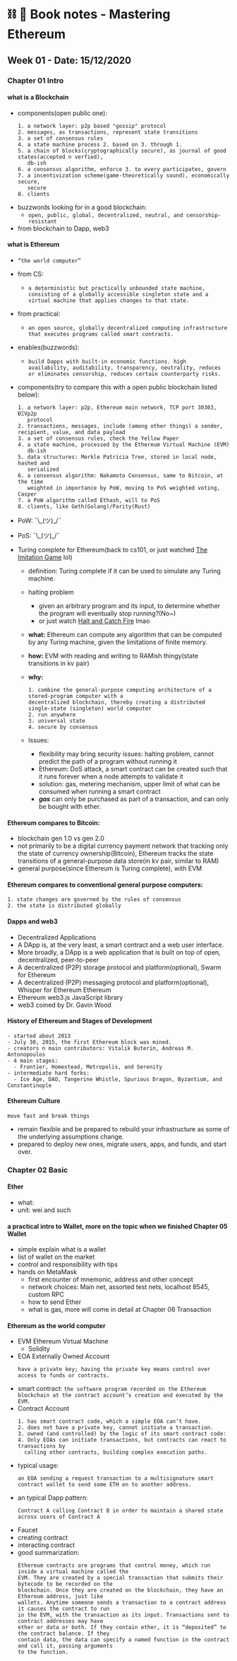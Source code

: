 # ⛓ 📝 Book notes - Mastering Ethereum

## Week 01 - Date: 15/12/2020

### Chapter 01 Intro

#### what is a Blockchain
  - components(open public one):
    ```
    1. a network layer: p2p based "gossip" protocol
    2. messages, as transactions, represent state transitions
    3. a set of consensus rules
    4. a state machine process 2. based on 3. through 1.
    5. a chain of blocks(cryptographically secure), as journal of good states(accepted n verfied),
       db-ish
    6. a consensus algorithm, enforce 3. to every participates, govern
    7. a incentivization scheme(game-theoretically sound), economically secure,
       secure
    8. clients
    ```
  - buzzwords looking for in a good blockchain:
    - `open, public, global, decentralized, neutral, and censorship-resistant`
  - from blockchain to Dapp, web3

#### what is Ethereum
  - `“the world computer”`
  - from CS:
    - `a deterministic but practically unbounded state machine, consisting of a globally accessible singleton state and a virtual machine that applies changes to that state.`
  - from practical:
    - `an open source, globally decentralized computing infrastructure that executes programs called smart contracts.`
  - enables(buzzwords):
    - `build Dapps with built-in economic functions. high availability, auditability, transparency, neutrality, reduces or eliminates censorship, reduces certain counterparty risks.`
  - components(try to compare this with a open public blockchain listed below):
    ```
    1. a network layer: p2p, Ethereum main network, TCP port 30303, ÐΞVp2p
       protocol
    2. transactions, messages, include (among other things) a sender, recipient, value, and data payload
    3. a set of consensus rules, check the Yellow Paper
    4. a state machine, processed by the Ethereum Virtual Machine (EVM)
       db-ish
    5. data structures: Merkle Patricia Tree, stored in local node, hashed and
       serialized
    6. a consensus algorithm: Nakamoto Consensus, same to Bitcoin, at the time
       weighted in importance by PoW, moving to PoS weighted voting, Casper
    7. a PoW algorithm called Ethash, will to PoS
    8. clients, like Geth(Golang)/Parity(Rust)
    ```
  - PoW: ¯\\\_(ツ)_/¯
  - PoS: ¯\\\_(ツ)_/¯
  - Turing complete for Ethereum(back to cs101, or just watched [The Imitation Game](https://www.imdb.com/title/tt2084970/) lol)

    - definition: Turing complete if it can be used to simulate any Turing machine.
    - halting problem
      - given an arbitrary program and its input, to determine whether the program will eventually stop running?(No~)
      - or just watch [Halt and Catch Fire](https://www.imdb.com/title/tt2543312/) lmao
    - **what:** Ethereum can compute any algorithm that can be computed by any Turing machine, given the limitations of finite memory.
    - **how:** EVM with reading and writing to RAMish thingy(state transitions in kv
      pair)
    - **why:**
      ```
      1. combine the general-purpose computing architecture of a stored-program computer with a
      decentralized blockchain, thereby creating a distributed single-state (singleton) world computer
      2. run anywhere
      3. universal state
      4. secure by consensus
      ```
    - Issues:

      - flexibility may bring security issues: halting problem, cannot predict the path of a program without running it
      - Ethereum: DoS attack, a smart contract can be created such that it runs forever when a node attempts to validate it
      - solution: gas, metering mechanism, upper limit of what can be consumed
        when running a smart contract
      - ***gas*** can only be purchased as part of a transaction, and can only be bought with ether.

#### Ethereum compares to Bitcoin:
  - blockchain gen 1.0 vs gen 2.0
  - not primarily to be a digital currency payment network that tracking only the state of currency ownership(Bitcoin), Ethereum tracks the state transitions of a general-purpose data store(in kv pair, similar to RAM)
  - general purpose(since Ethereum is Turing complete), with EVM

#### Ethereum compares to conventional general purpose computers:
  ```
  1. state changes are governed by the rules of consensus
  2. the state is distributed globally
  ```

#### Dapps and web3
  - Decentralized Applications
  - A DApp is, at the very least, a smart contract and a web user interface.
  - More broadly, a DApp is a web application that is built on top of open, decentralized, peer-to-peer
  - A decentralized (P2P) storage protocol and platform(optional), Swarm for
    Ethereum
  - A decentralized (P2P) messaging protocol and platform(optional), Whisper for
    Ethereum Ethereum
  - Ethereum web3.js JavaScript library
  - web3 coined by Dr. Gavin Wood

#### History of Ethereum and Stages of Development
  ```
  - started about 2013
  - July 30, 2015, the first Ethereum block was mined.
  - creators n main contributors: Vitalik Buterin, Andreas M. Antonopoulos
  - 4 main stages:
    - Frontier, Homestead, Metropolis, and Serenity
  - intermediate hard forks:
    - Ice Age, DAO, Tangerine Whistle, Spurious Dragon, Byzantium, and Constantinople
  ```

#### Ethereum Culture
  ```
  move fast and break things
  ```
  - remain flexible and be prepared to rebuild your infrastructure as some of the underlying assumptions change.
  - prepared to deploy new ones, migrate users, apps, and funds, and start over.

### Chapter 02 Basic

#### Ether
  - what:
  - unit: wei and such
#### a practical intro to Wallet, more on the topic when we finished Chapter 05 Wallet
  - simple explain what is a wallet
  - list of wallet on the market
  - control and responsibility with tips
  - hands on MetaMask
    - first encounter of mnemonic, address and other concept
    - network choices: Main net, assorted test nets, localhost 8545, custom RPC
    - how to send Ether
    - what is gas, more will come in detail at Chapter 06 Transaction
#### Ethereum as the world computer
  - EVM Ethereum Virtual Machine
    - Solidity
  - EOA Externally Owned Account
    ```
    have a private key; having the private key means control over access to funds or contracts.
    ```
  - smart contract: `the software program recorded on the Ethereum blockchain at the contract account’s creation and executed by the EVM.`
  - Contract Account
    ```
    1. has smart contract code, which a simple EOA can’t have.
    2. does not have a private key, cannot initiate a transaction.
    3. owned (and controlled) by the logic of its smart contract code:
    4. Only EOAs can initiate transactions, but contracts can react to transactions by
      calling other contracts, building complex execution paths.
    ```
  - typical usage:
    ```
    an EOA sending a request transaction to a multisignature smart contract wallet to send some ETH on to another address.
    ```
  - an typical Dapp pattern: 
    ```
    Contract A calling Contract B in order to maintain a shared state across users of Contract A
    ```
  - Faucet
  - creating contract
  - interacting contract
  - good summarization:
    ```
    Ethereum contracts are programs that control money, which run inside a virtual machine called the
    EVM. They are created by a special transaction that submits their bytecode to be recorded on the
    blockchain. Once they are created on the blockchain, they have an Ethereum address, just like
    wallets. Anytime someone sends a transaction to a contract address it causes the contract to run
    in the EVM, with the transaction as its input. Transactions sent to contract addresses may have
    ether or data or both. If they contain ether, it is “deposited” to the contract balance. If they
    contain data, the data can specify a named function in the contract and call it, passing arguments
    to the function.
    ```
